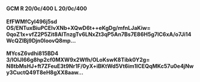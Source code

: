 #### GCM R 20/0c/400 L 20/0c/400
**EfFWMfCyI496j5sd**<br/>**OS/ENTuxBiuPCEIvXNb+XQwD6t++eKgDg/mfnLJaKiw=**<br/>**0qoZ1x+vfZ2P5Zit8AlTnzgTv6LNxZt3qP5An7Bs7E86H5g7lC6xA/o7Ji14WcQZlBj9Djn0IoovQ8mp...**<br/><br/>
**MYcsZ6vdhi815BD4**<br/>**3/IOIJI66g8hp2cf0MXW9x2Wfh/OLoKswK8Tibk0Y2g=**<br/>**N8tbMsHJ+ft7ZFeuE3t9Nr1F/0yX+iBKtWd5Vt6im1ICEQqMKc57u0e4jNwy3CuctQ49T8eH8gXX8aaw...**